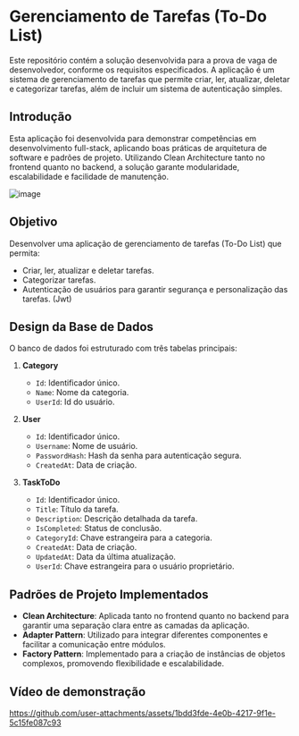 # Gerenciamento de Tarefas (To-Do List)

Este repositório contém a solução desenvolvida para a prova de vaga de desenvolvedor, conforme os requisitos especificados. A aplicação é um sistema de gerenciamento de tarefas que permite criar, ler, atualizar, deletar e categorizar tarefas, além de incluir um sistema de autenticação simples.

## Introdução

Esta aplicação foi desenvolvida para demonstrar competências em desenvolvimento full-stack, aplicando boas práticas de arquitetura de software e padrões de projeto. Utilizando Clean Architecture tanto no frontend quanto no backend, a solução garante modularidade, escalabilidade e facilidade de manutenção.


![image](https://github.com/user-attachments/assets/e37dc340-405f-4b29-b201-7ad570d4bd1c)


## Objetivo

Desenvolver uma aplicação de gerenciamento de tarefas (To-Do List) que permita:

- Criar, ler, atualizar e deletar tarefas.
- Categorizar tarefas.
- Autenticação de usuários para garantir segurança e personalização das tarefas. (Jwt)

## Design da Base de Dados

O banco de dados foi estruturado com três tabelas principais:

1. **Category**
   - `Id`: Identificador único.
   - `Name`: Nome da categoria.
   - `UserId`: Id do usuário.

2. **User**
   - `Id`: Identificador único.
   - `Username`: Nome de usuário.
   - `PasswordHash`: Hash da senha para autenticação segura.
   - `CreatedAt`: Data de criação.

3. **TaskToDo**
   - `Id`: Identificador único.
   - `Title`: Título da tarefa.
   - `Description`: Descrição detalhada da tarefa.
   - `IsCompleted`: Status de conclusão.
   - `CategoryId`: Chave estrangeira para a categoria.
   - `CreatedAt`: Data de criação.
   - `UpdatedAt`: Data da última atualização.
   - `UserId`: Chave estrangeira para o usuário proprietário.

## Padrões de Projeto Implementados

- **Clean Architecture**: Aplicada tanto no frontend quanto no backend para garantir uma separação clara entre as camadas da aplicação.
- **Adapter Pattern**: Utilizado para integrar diferentes componentes e facilitar a comunicação entre módulos.
- **Factory Pattern**: Implementado para a criação de instâncias de objetos complexos, promovendo flexibilidade e escalabilidade.

## Vídeo de demonstração



https://github.com/user-attachments/assets/1bdd3fde-4e0b-4217-9f1e-5c15fe087c93


